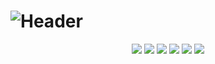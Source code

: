 # ![Header](https://capsule-render.vercel.app/api?type=slice&color=auto&height=250&text=POPnJOY&fontAlign=70&rotate=13&fontAlignY=25&desc=Jiwon's%20Project&descAlign=70.&descAlignY=44)
<div align="center">
<img src="https://img.shields.io/badge/Java-007396?style=flat&logo=Java&logoColor=white" />
<img src="https://img.shields.io/badge/SpringBoot-6DB33F?style=flat&logo=SpringBoot&logoColor=white"/>
<img src="https://img.shields.io/badge/jQuery-0769AD?style=flat&logo=jQuery&logoColor=white"/>
  <img src="https://img.shields.io/badge/Oracle-F80000?style=flat&logo=Oracle&logoColor=white"/>
<img src="https://img.shields.io/badge/Windows11-0078D4?style=flat&logo=Windows11&logoColor=white"/>
<img src="https://img.shields.io/badge/Git-F05032?style=flat&logo=Git&logoColor=white"/>
  </div>
